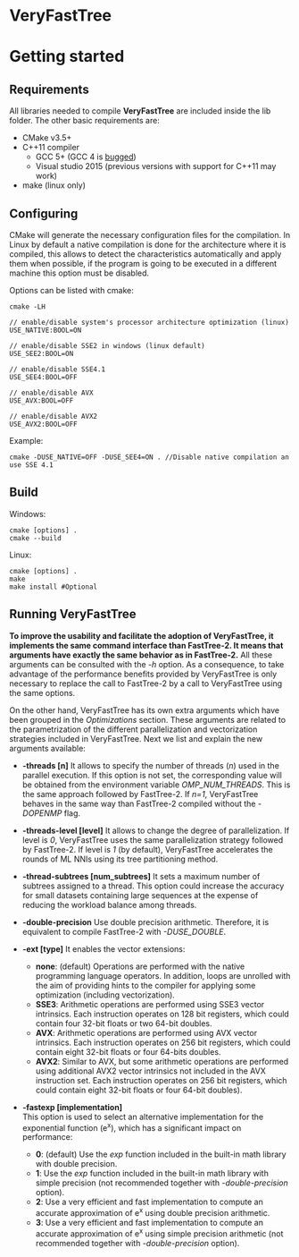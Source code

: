 # VeryFastTree

# Getting started #

## Requirements

All libraries needed to compile **VeryFastTree** are included inside the lib folder. The
other basic requirements are:

* CMake v3.5+
* C++11 compiler
	* GCC 5+ (GCC 4 is [bugged](https://gcc.gnu.org/bugzilla/show_bug.cgi?id=56859))
	* Visual studio 2015 (previous versions with support for C++11 may work)
* make (linux only)

## Configuring

CMake will generate the necessary configuration files for the compilation. In Linux by
default a native compilation is done for the architecture where it is compiled, this
allows to detect the characteristics automatically and apply them when possible, if the
program is going to be executed in a different machine this option must be disabled.

Options can be listed with cmake:

	cmake -LH

	// enable/disable system's processor architecture optimization (linux)
	USE_NATIVE:BOOL=ON

	// enable/disable SSE2 in windows (linux default)
	USE_SEE2:BOOL=ON

	// enable/disable SSE4.1
	USE_SEE4:BOOL=OFF

	// enable/disable AVX
	USE_AVX:BOOL=OFF

	// enable/disable AVX2
	USE_AVX2:BOOL=OFF

Example:

	cmake -DUSE_NATIVE=OFF -DUSE_SEE4=ON . //Disable native compilation an use SSE 4.1

## Build

Windows:

	cmake [options] .
	cmake --build

Linux:

	cmake [options] .
	make
	make install #Optional


## Running VeryFastTree ##

**To improve the usability and facilitate the adoption of VeryFastTree, it implements the same command interface than FastTree-2. It means that arguments have exactly the same behavior as in FastTree-2.** All these arguments can be consulted with the *-h* option. As a consequence, to take advantage of the performance benefits provided by VeryFastTree is only necessary to replace the call to FastTree-2 by a call to VeryFastTree using the same options.  

On the other hand, VeryFastTree has its own extra arguments which have been grouped in the  *Optimizations* section. These arguments are related to the parametrization of the different parallelization and vectorization strategies included in VeryFastTree. Next we list and explain the new arguments available:
- **-threads [n]**
It allows to specify the number of threads (*n*) used in the parallel execution. If this option is not set, the corresponding value will be obtained from the environment variable *OMP\_NUM\_THREADS*. This is the same approach followed by FastTree-2. If *n=1*, VeryFastTree behaves in the same way than FastTree-2 compiled without the *-DOPENMP* flag.

- **-threads-level [level]**
It allows to change the degree of parallelization. If level is *0*, VeryFastTree uses the same parallelization strategy followed by FastTree-2. If level is *1* (by default), VeryFastTree accelerates the rounds of ML NNIs using its tree partitioning method.

- **-thread-subtrees [num\_subtrees]**
It sets a maximum number of subtrees assigned to a thread. This option could increase the accuracy for small datasets containing large sequences at the expense of reducing the workload balance among threads.

- **-double-precision**
Use double precision arithmetic. Therefore, it is equivalent to compile FastTree-2 with *-DUSE\_DOUBLE*.

- **-ext [type]**
It enables the vector extensions:
	- **none**: (default) Operations are performed with the native programming language operators. In addition, loops are unrolled with the aim of providing hints to the compiler for applying some optimization (including vectorization).
	- **SSE3**: Arithmetic operations are performed using SSE3 vector intrinsics. Each instruction operates on 128 bit registers, which could contain four 32-bit floats or two 64-bit doubles.
	- **AVX**: Arithmetic operations are performed using AVX vector intrinsics. Each instruction operates on 256 bit registers, which could contain eight 32-bit floats or four 64-bits doubles.
	- **AVX2**: Similar to AVX, but some arithmetic operations are performed using  additional AVX2 vector intrinsics not included in the AVX instruction set. Each instruction operates on 256 bit registers, which could contain eight 32-bit floats or four 64-bit doubles).

- **-fastexp [implementation]**  
This option is used to select an alternative implementation for the exponential function (e<sup>x</sup>), which has a significant impact on performance:
	- **0**: (default) Use the *exp* function included in the built-in math library with double precision.
	- **1**: Use the *exp* function included in the built-in math library with simple precision (not recommended together with *-double-precision* option).
	- **2**: Use a very efficient and fast implementation to compute an accurate approximation of e<sup>x</sup> using double precision arithmetic.
	- **3**: Use a very efficient and fast implementation to compute an accurate approximation of e<sup>x</sup> using simple precision arithmetic (not recommended together with *-double-precision* option).

